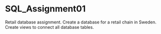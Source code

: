 # SQL_Assignment01
Retail database assignment.  Create a database for a retail chain in Sweden.  Create views to connect all database tables.
